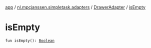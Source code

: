 [app](../../index.md) / [nl.mpcjanssen.simpletask.adapters](../index.md) / [DrawerAdapter](index.md) / [isEmpty](.)

# isEmpty

`fun isEmpty(): `[`Boolean`](https://kotlinlang.org/api/latest/jvm/stdlib/kotlin/-boolean/index.html)